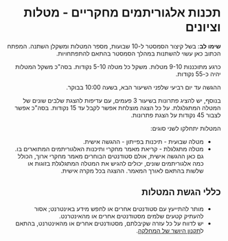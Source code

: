 <div dir='rtl' lang='he'>

תכנות אלגוריתמים מחקריים - מטלות וציונים
===========================================

**שימו לב**: בשל קיצור הסמסטר ל-10 שבועות, מספר המטלות ומשקלן השתנה. המפתח הכתוב כאן עשוי להשתנות במהלך הסמסטר בהתאם להתפתחויות.

כרגע מתוכננות 9-10 מטלות. משקל כל מטלה 5-10 נקודות.
בסה"כ משקל המטלות יהיה כ-55 נקודות.

ההגשה עד יום רביעי שלפני השיעור הבא, בשעה 10:00 בבוקר.

בנוסף, יש להציג פתרונות בשיעור 3 פעמים, עם עדיפות להצגת שלבים שונים של המטלה המתגלגלת. 
על כל הצגה מוצלחת אפשר לקבל עד 15 נקודות.
בסה"כ אפשר לצבור 45 נקודות על הצגת פתרונות.

המטלות יתחלקו לשני סוגים: 

* מטלה שבועית - תיכנות בפייתון - ההגשה אישית.
* מטלה מתגלגלת - קריאת מאמר מחקרי ותיכנות האלגוריתמים המתוארים בו. גם כאן ההגשה אישית, אולם סטודנטים הבוחרים מאמר מחקרי ארוך, הכולל כמה אלגוריתמים שונים, יכולים להגיש את המטלה המתגלגלת בזוגות או שלשות בהתאם לאורך המאמר. ההצגה בכל מקרה אישית.

כללי הגשת המטלות
-----------------

* מותר להתייעץ עם סטודנטים אחרים או לחפש מידע באינטרנט;
אסור להעתיק קטעים שלמים מסטודנטים אחרים או מהאינטרנט.
* יש לדווח על כל עזרה שקיבלתם, מסטודנטים אחרים או מהאינטרנט, בהתאם ל[תקנון היושר של המחלקה](https://www.ariel.ac.il/wp/cs/wp-content/uploads/sites/88/2020/08/Guidelines-for-Academic-Integrity.pdf).


</div>
